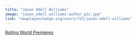 ```yaml
---
title: "Jason Odell Williams"
image: "jason_odell_williams-author_pic.jpg"
link: "newplayexchange.org/users/721/jason-odell-williams"
---
```


[Rolling World Premieres](/affiliated-artists/rolling-world-premieres)